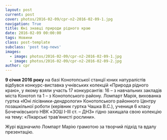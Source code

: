```yaml
---
layout: post
current: post
cover: photos/2016-02-09/cpr-n2-2016-02-09-1.jpg
navigation: True
title: Юні знавці природи рідного краю
date: 2016-02-09 00:00:00
tags: Новини
class: post-template
subclass: 'post tag-news'
images:
  - image: photos/2016-02-09/cpr-n2-2016-02-09-1.jpg
  - image: photos/2016-02-09/cpr-n2-2016-02-09-2.jpg
author: cpr
---
```


**9 січня 2016 року** на базі Конотопської станції юних натуралістів відбувся конкурс-виставка учнівських колекцій «Природа рідного краю», у якому взяли участь 17 конкурсантів: 16 &#8211; з навчальних закладів міста Конотоп та 1 – з Конотопського району. Ломпарт Марія, вихованка гуртка «Юні лісівники-дендрологи» Конотопського районного Центру позашкільної роботи (керівник гуртка Чашка В.С.), учениця 6 класу Бочечківського НВК «ЗОШ І-ІІІ ст. &#8211; ДНЗ» гідно захищала свою колекцію на тему: «Лікарські трав’янисті рослини».

Журі відзначило Ломпарт Марію грамотою за творчий підхід та вдалу презентацію.

